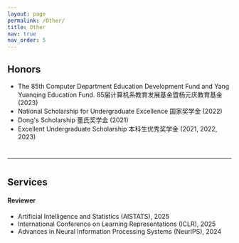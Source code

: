```yaml
---
layout: page
permalink: /Other/
title: Other
nav: true
nav_order: 5
---
```

## **Honors**

- The 85th Computer Department Education Development Fund and Yang Yuanqing Education Fund. 85届计算机系教育发展基金暨杨元庆教育基金 (2023)
- National Scholarship for Undergraduate Excellence 国家奖学金 (2022)
- Dong's Scholarship 董氏奖学金 (2021)
- Excellent Undergraduate Scholarship 本科生优秀奖学金 (2021, 2022, 2023)

<div style="margin-bottom: 40px;"></div>

---

<div style="margin-bottom: 40px;"></div>

## **Services**

<div style="margin-bottom: 20px;"></div>

#### Reviewer

- Artificial Intelligence and Statistics (AISTATS), 2025
- International Conference on Learning Representations (ICLR), 2025
- Advances in Neural Information Processing Systems (NeurIPS), 2024


<div style="margin-bottom: 20px;"></div>